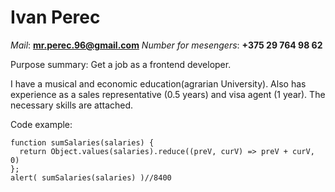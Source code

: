 
Ivan Perec
==========  
*Mail*: **mr.perec.96@gmail.com**  *Number for mesengers*: **+375 29 764 98 62**
  
Purpose summary: Get a job as a frontend developer.

 I have a musical and economic education(agrarian University). Also has experience as a sales representative (0.5 years) and visa agent (1 year). 
 The necessary skills are attached.

   
 Сode example:
```
function sumSalaries(salaries) {
  return Object.values(salaries).reduce((preV, curV) => preV + curV, 0) 
};
alert( sumSalaries(salaries) )//8400
```
